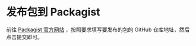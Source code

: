 # 发布包到 Packagist

前往 [Packagist 官方网站](https://packagist.org/packages/submit) ，按照要求填写要发布的包的 GitHub 仓库地址，然后点击提交即可。